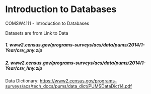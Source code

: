 # Introduction to Databases

COMSW4111 - Introduction to Databases

Datasets are from Link to Data 
##### 1. www2.census.gov/programs-surveys/acs/data/pums/2014/1-Year/csv_pny.zip
##### 2. www2.census.gov/programs-surveys/acs/data/pums/2014/1-Year/csv_hny.zip
Data Dictionary: https://www2.census.gov/programs-surveys/acs/tech_docs/pums/data_dict/PUMSDataDict14.pdf
